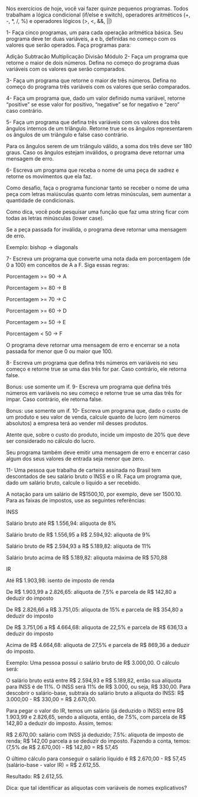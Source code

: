 Nos exercícios de hoje, você vai fazer quinze pequenos programas. Todos trabalham a lógica condicional (if/else e switch), operadores aritméticos (+, -, *, /, %) e operadores lógicos (>, <, &&, ||)

1- Faça cinco programas, um para cada operação aritmética básica. Seu programa deve ter duas variáveis, a e b, definidas no começo com os valores que serão operados. Faça programas para:

Adição
Subtracão
Multiplicação
Divisão
Módulo
2- Faça um programa que retorne o maior de dois números. Defina no começo do programa duas variáveis com os valores que serão comparados.

3- Faça um programa que retorne o maior de três números. Defina no começo do programa três variáveis com os valores que serão comparados.

4- Faça um programa que, dado um valor definido numa variável, retorne “positive” se esse valor for positivo, “negative” se for negativo e “zero” caso contrário.

5- Faça um programa que defina três variáveis com os valores dos três ângulos internos de um triângulo. Retorne true se os ângulos representarem os ângulos de um triângulo e false caso contrário.

Para os ângulos serem de um triângulo válido, a soma dos três deve ser 180 graus. Caso os ângulos estejam inválidos, o programa deve retornar uma mensagem de erro.

6- Escreva um programa que receba o nome de uma peça de xadrez e retorne os movimentos que ela faz.

Como desafio, faça o programa funcionar tanto se receber o nome de uma peça com letras maiúsculas quanto com letras minúsculas, sem aumentar a quantidade de condicionais.

Como dica, você pode pesquisar uma função que faz uma string ficar com todas as letras minúsculas (lower case).

Se a peça passada for inválida, o programa deve retornar uma mensagem de erro.

Exemplo: bishop -> diagonals

7- Escreva um programa que converte uma nota dada em porcentagem (de 0 a 100) em conceitos de A a F. Siga essas regras:

Porcentagem >= 90 -> A

Porcentagem >= 80 -> B

Porcentagem >= 70 -> C

Porcentagem >= 60 -> D

Porcentagem >= 50 -> E

Porcentagem < 50 -> F

O programa deve retornar uma mensagem de erro e encerrar se a nota passada for menor que 0 ou maior que 100.

8- Escreva um programa que defina três números em variáveis no seu começo e retorne true se uma das três for par. Caso contrário, ele retorna false.

Bonus: use somente um if.
9- Escreva um programa que defina três números em variáveis no seu começo e retorne true se uma das três for ímpar. Caso contrário, ele retorna false.

Bonus: use somente um if.
10- Escreva um programa que, dado o custo de um produto e seu valor de venda, calcule quanto de lucro (em números absolutos) a empresa terá ao vender mil desses produtos.

Atente que, sobre o custo do produto, incide um imposto de 20% que deve ser considerado no cálculo do lucro.

Seu programa também deve emitir uma mensagem de erro e encerrar caso algum dos seus valores de entrada seja menor que zero.

11- Uma pessoa que trabalha de carteira assinada no Brasil tem descontados de seu salário bruto o INSS e o IR. Faça um programa que, dado um salário bruto, calcule o líquido a ser recebido.

A notação para um salário de R$1500,10, por exemplo, deve ser 1500.10. Para as faixas de impostos, use as seguintes referências:

INSS

Salário bruto até R$ 1.556,94: alíquota de 8%

Salário bruto de R$ 1.556,95 a R$ 2.594,92: alíquota de 9%

Salário bruto de R$ 2.594,93 a R$ 5.189,82: alíquota de 11%

Salário bruto acima de R$ 5.189,82: alíquota máxima de R$ 570,88

IR

Até R$ 1.903,98: isento de imposto de renda

De R$ 1.903,99 a 2.826,65: alíquota de 7,5% e parcela de R$ 142,80 a deduzir do imposto

De R$ 2.826,66 a R$ 3.751,05: alíquota de 15% e parcela de R$ 354,80 a deduzir do imposto

De R$ 3.751,06 a R$ 4.664,68: alíquota de 22,5% e parcela de R$ 636,13 a deduzir do imposto

Acima de R$ 4.664,68: alíquota de 27,5% e parcela de R$ 869,36 a deduzir do imposto.

Exemplo: Uma pessoa possui o salário bruto de R$ 3.000,00. O cálculo será:

O salário bruto está entre R$ 2.594,93 e R$ 5.189,82, então sua alíquota para INSS é de 11%. O INSS será 11% de R$ 3.000, ou seja, R$ 330,00.
Para descobrir o salário-base, subtraia do salário bruto a alíquota do INSS: R$ 3.000,00 - R$ 330,00 = R$ 2.670,00.

Para pegar o valor do IR, temos um salário (já deduzido o INSS) entre R$ 1.903,99 e 2.826,65, sendo a alíquota, então, de 7.5%, com parcela de R$ 142,80 a deduzir do imposto. Assim, temos:

R$ 2.670,00: salário com INSS já deduzido;
7.5%: alíquota de imposto de renda;
R$ 142,00 parcela a se deduzir do imposto.
Fazendo a conta, temos: (7,5% de R$ 2.670,00) - R$ 142,80 = R$ 57,45

O último cálculo para conseguir o salário líquido é R$ 2.670,00 - R$ 57,45 (salário-base - valor IR) = R$ 2.612,55.

Resultado: R$ 2.612,55.

Dica: que tal identificar as alíquotas com variáveis de nomes explicativos?